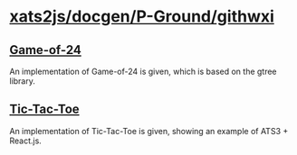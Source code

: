 # [xats2js/docgen/P-Ground/githwxi](https://github.com/xanadu-lang/xats2js/tree/master/docgen/P-Ground/githwxi)

## [Game-of-24](./Game-of-24/2020-11-14)

An implementation of Game-of-24 is given, which is based on the gtree library.
  
## [Tic-Tac-Toe](./Tic-Tac-Toe/2020-12-27)

An implementation of Tic-Tac-Toe is given, showing an example of ATS3 + React.js.


